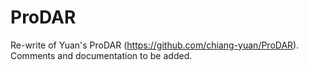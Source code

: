 # ProDAR

Re-write of Yuan's ProDAR (https://github.com/chiang-yuan/ProDAR). Comments and documentation to be added.
